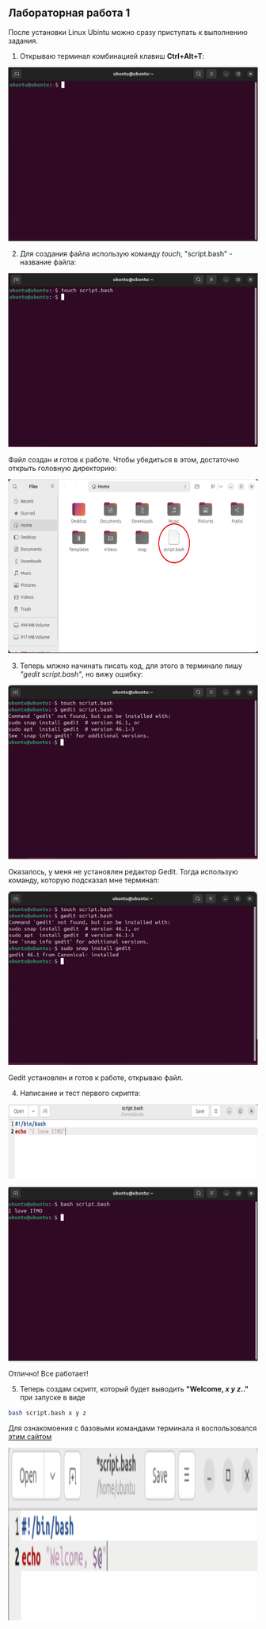 ## Лабораторная работа 1

После установки Linux Ubintu можно сразу приступать к выполнению задания.

1. Открываю терминал комбинацией клавиш **Ctrl+Alt+T**:
<p>
  <img width='600px' height='350px' src='scr1.png'>
</p>


2. Для создания файла использую команду *touch*, "script.bash" - название файла:
<p>
  <img width='600px' height='350px' src='scr2.png'>
</p>

Файл создан и готов к работе. Чтобы убедиться в этом, достаточно открыть головную директорию:
<p>
  <img width='600px' height='350px' src='scr3.png'>
</p>

3. Теперь млжно начинать писать код, для этого в терминале пишу *"gedit script.bash"*, но вижу ошибку:
<p>
  <img width='600px' height='350px' src='scr4.png'>
</p>

Оказалось, у меня не установлен редактор Gedit. Тогда использую команду, которую подсказал мне терминал:
<p>
  <img width='600px' height='350px' src='scr5.png'>
</p>

Gedit установлен и готов к работе, открываю файл.

4. Написание и тест первого скрипта:
<p>
  <img width='800px' height='150px' src='scr6.png'>
</p>
<p>
  <img width='600px' height='350px' src='scr7.png'>
</p>
Отлично! Все работает!

5. Теперь создам скрипт, который будет выводить **"Welcome, *x* *y* *z*.."** при запуске в виде
```bash
bash script.bash x y z
```

Для ознакомоения с базовыми командами терминала я воспользовался [этим сайтом](https://habr.com/ru/companies/ruvds/articles/326328/)
<p>
  <img width='600px' height='350px' src='scr8.png'>
</p>
